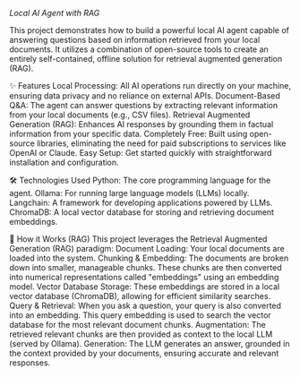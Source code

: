 *Local AI Agent with RAG*

This project demonstrates how to build a powerful local AI agent capable of answering questions based on information retrieved from your local documents. It utilizes a combination of open-source tools to create an entirely self-contained, offline solution for retrieval augmented generation (RAG).


✨ Features
Local Processing: All AI operations run directly on your machine, ensuring data privacy and no reliance on external APIs.
Document-Based Q&amp;A: The agent can answer questions by extracting relevant information from your local documents (e.g., CSV files).
Retrieval Augmented Generation (RAG): Enhances AI responses by grounding them in factual information from your specific data.
Completely Free: Built using open-source libraries, eliminating the need for paid subscriptions to services like OpenAI or Claude.
Easy Setup: Get started quickly with straightforward installation and configuration.


🛠️ Technologies Used
Python: The core programming language for the agent.
Ollama: For running large language models (LLMs) locally.
Langchain: A framework for developing applications powered by LLMs.
ChromaDB: A local vector database for storing and retrieving document embeddings.



🧠 How it Works (RAG)
This project leverages the Retrieval Augmented Generation (RAG) paradigm:
Document Loading: Your local documents are loaded into the system.
Chunking & Embedding: The documents are broken down into smaller, manageable chunks. These chunks are then converted into numerical representations called "embeddings" using an embedding model.
Vector Database Storage: These embeddings are stored in a local vector database (ChromaDB), allowing for efficient similarity searches.
Query & Retrieval: When you ask a question, your query is also converted into an embedding. This query embedding is used to search the vector database for the most relevant document chunks.
Augmentation: The retrieved relevant chunks are then provided as context to the local LLM (served by Ollama).
Generation: The LLM generates an answer, grounded in the context provided by your documents, ensuring accurate and relevant responses.
